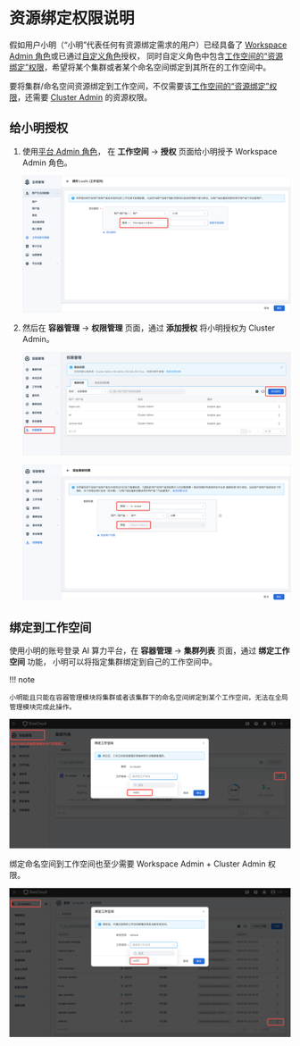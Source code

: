 # 资源绑定权限说明

假如用户小明（“小明”代表任何有资源绑定需求的用户）已经具备了
[Workspace Admin 角色](../access-control/role.md#_4)或已通过[自定义角色](../access-control/custom-role.md)授权，
同时自定义角色中包含[工作空间的“资源绑定”权限](./ws-permission.md#_3)，希望将某个集群或者某个命名空间绑定到其所在的工作空间中。

要将集群/命名空间资源绑定到工作空间，不仅需要该[工作空间的“资源绑定”权限](./ws-permission.md#_3)，还需要
[Cluster Admin](../../../kpanda/user-guide/permissions/permission-brief.md#cluster-admin) 的资源权限。

## 给小明授权

1. 使用[平台 Admin 角色](../access-control/role.md#_2)，
   在 **工作空间** -> **授权** 页面给小明授予 Workspace Admin 角色。

    ![资源绑定](../../images/wsbind1.png)

1. 然后在 **容器管理** -> **权限管理** 页面，通过 **添加授权** 将小明授权为 Cluster Admin。

    ![集群授权1](../../images/wsbind2.png)

    ![集群授权2](../../images/wsbind3.png)

## 绑定到工作空间

使用小明的账号登录 AI 算力平台，在 **容器管理** -> **集群列表** 页面，通过 **绑定工作空间** 功能，
小明可以将指定集群绑定到自己的工作空间中。

!!! note

    小明能且只能在容器管理模块将集群或者该集群下的命名空间绑定到某个工作空间，无法在全局管理模块完成此操作。

![cluster绑定](../../images/wsbind4.png)

绑定命名空间到工作空间也至少需要 Workspace Admin + Cluster Admin 权限。

![ns绑定](../../images/wsbind5.png)
